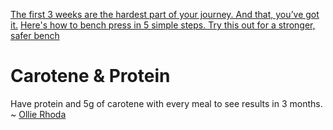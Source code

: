 
[The first 3 weeks are the hardest part of your journey. And that, you’ve got it.](https://youtube.com/shorts/AoEauGNKtlo?feature=share) 
[Here's how to bench press in 5 simple steps. Try this out for a stronger, safer bench](https://www.facebook.com/reel/588363963228484?fs=e&s=TIeQ9V&mibextid=0NULKw)

# Carotene & Protein

Have protein and 5g of carotene with every meal to see results in 3 months. ~ [Ollie Rhoda](https://www.facebook.com/reel/2182116858843540?fs=e&s=TIeQ9V&mibextid=9imq16)